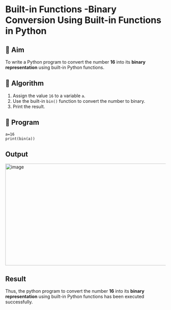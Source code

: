 # Built-in Functions -Binary Conversion Using Built-in Functions in Python

## 🎯 Aim
To write a Python program to convert the number **16** into its **binary representation** using built-in Python functions.

## 🧠 Algorithm
1. Assign the value `16` to a variable `a`.
2. Use the built-in `bin()` function to convert the number to binary.
3. Print the result.

## 🧾 Program
```
a=16
print(bin(a))
```

## Output
<img width="699" height="320" alt="image" src="https://github.com/user-attachments/assets/fb72b11d-012d-4042-a324-b4190077df0b" />


## Result
Thus, the python program to convert the number **16** into its **binary representation** using built-in Python functions has been executed successfully.

